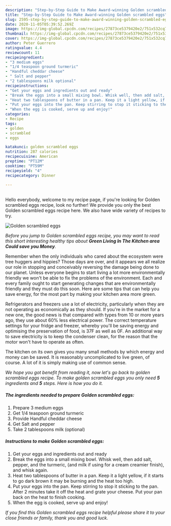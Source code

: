 ```yaml
---
description: "Step-by-Step Guide to Make Award-winning Golden scrambled eggs"
title: "Step-by-Step Guide to Make Award-winning Golden scrambled eggs"
slug: 2595-step-by-step-guide-to-make-award-winning-golden-scrambled-eggs
date: 2020-11-05T05:39:52.269Z
image: https://img-global.cpcdn.com/recipes/27873ce5379420e2/751x532cq70/golden-scrambled-eggs-recipe-main-photo.jpg
thumbnail: https://img-global.cpcdn.com/recipes/27873ce5379420e2/751x532cq70/golden-scrambled-eggs-recipe-main-photo.jpg
cover: https://img-global.cpcdn.com/recipes/27873ce5379420e2/751x532cq70/golden-scrambled-eggs-recipe-main-photo.jpg
author: Peter Guerrero
ratingvalue: 4.4
reviewcount: 11
recipeingredient:
- "3 medium eggs"
- "1/4 teaspoon ground turmeric"
- "Handful cheddar cheese"
- " Salt and pepper"
- "2 tablespoons milk optional"
recipeinstructions:
- "Get your eggs and ingredients out and ready"
- "Break the eggs into a small mixing bowl. Whisk well, then add salt, pepper, and the turmeric, (and milk if using for a cream creamier finish), and whisk again."
- "Heat two tablespoons of butter in a pan. Keep it a light yellow, if it starts to go dark brown it may be burning and the heat too high."
- "Put your eggs into the pan. Keep stirring to stop it sticking to the pan. After 2 minutes take it off the heat and grate your cheese. Put your pan back on the heat to finish cooking."
- "When the egg is cooked, serve up and enjoy!"
categories:
- Recipe
tags:
- golden
- scrambled
- eggs

katakunci: golden scrambled eggs 
nutrition: 287 calories
recipecuisine: American
preptime: "PT12M"
cooktime: "PT59M"
recipeyield: "4"
recipecategory: Dinner

---
```

<br>
Hello everybody, welcome to my recipe page, if you're looking for Golden scrambled eggs recipe, look no further! We provide you only the best Golden scrambled eggs recipe here. We also have wide variety of recipes to try.
<br>


![Golden scrambled eggs](https://img-global.cpcdn.com/recipes/27873ce5379420e2/751x532cq70/golden-scrambled-eggs-recipe-main-photo.jpg)

<i>Before you jump to Golden scrambled eggs recipe, you may want to read this short interesting healthy tips about 
<strong>Green Living In The Kitchen area Could save you Money</strong>.</i>
</br>

Remember when the only individuals who cared about the ecosystem were tree huggers and hippies? Those days are over, and it appears we all realize our role in stopping and conceivably reversing the damage being done to our planet. Unless everyone begins to start living a lot more environmentally friendly we won't be able to fix the problems of the environment. Each and every family ought to start generating changes that are environmentally friendly and they must do this soon. Here are some tips that can help you save energy, for the most part by making your kitchen area more green.

Refrigerators and freezers use a lot of electricity, particularly when they are not operating as economically as they should. If you're in the market for a new one, the good news is that compared with types from 10 or more years ago, they use about 60% less electrical power. The correct temperature settings for your fridge and freezer, whereby you'll be saving energy and optimising the preservation of food, is 37F as well as 0F. An additional way to save electricity is to keep the condenser clean, for the reason that the motor won't have to operate as often.

The kitchen on its own gives you many small methods by which energy and money can be saved. It is reasonably uncomplicated to live green, of course. A lot of it is simply making use of common sense.


<i>We hope you got benefit from reading it, now let's go back to golden scrambled eggs recipe. To make golden scrambled eggs you only need <strong>5</strong> ingredients and <strong>5</strong> steps. Here is how you do it.
</i>

##### The ingredients needed to prepare Golden scrambled eggs:

1. Prepare 3 medium eggs
1. Get 1/4 teaspoon ground turmeric
1. Provide Handful cheddar cheese
1. Get  Salt and pepper
1. Take 2 tablespoons milk (optional)


##### Instructions to make Golden scrambled eggs:

1. Get your eggs and ingredients out and ready
1. Break the eggs into a small mixing bowl. Whisk well, then add salt, pepper, and the turmeric, (and milk if using for a cream creamier finish), and whisk again.
1. Heat two tablespoons of butter in a pan. Keep it a light yellow, if it starts to go dark brown it may be burning and the heat too high.
1. Put your eggs into the pan. Keep stirring to stop it sticking to the pan. After 2 minutes take it off the heat and grate your cheese. Put your pan back on the heat to finish cooking.
1. When the egg is cooked, serve up and enjoy!


<i>If you find this Golden scrambled eggs recipe helpful please share it to your close friends or family, thank you and good luck.</i>
